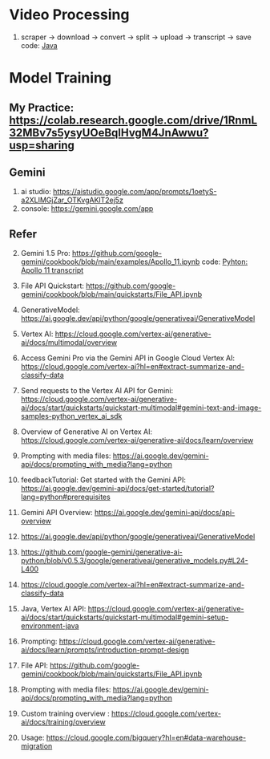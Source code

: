 
# Video Processing
1. scraper -> download -> convert -> split -> upload -> transcript -> save
code: [Java](./aristAI/)

# Model Training
## My Practice: https://colab.research.google.com/drive/1RnmL32MBv7s5ysyUOeBqlHvgM4JnAwwu?usp=sharing

## Gemini
1. ai studio: https://aistudio.google.com/app/prompts/1oetyS-a2XLIMGjZar_OTKvgAKlT2ej5z
2. console: https://gemini.google.com/app

## Refer
2. Gemini 1.5 Pro: https://github.com/google-gemini/cookbook/blob/main/examples/Apollo_11.ipynb
code: [Pyhton: Apollo 11 transcript](./aristAI/train-models/)
3. File API Quickstart: https://github.com/google-gemini/cookbook/blob/main/quickstarts/File_API.ipynb
4. GenerativeModel: https://ai.google.dev/api/python/google/generativeai/GenerativeModel
5. Vertex AI: https://cloud.google.com/vertex-ai/generative-ai/docs/multimodal/overview
6. Access Gemini Pro via the Gemini API in Google Cloud Vertex AI: https://cloud.google.com/vertex-ai?hl=en#extract-summarize-and-classify-data
7. Send requests to the Vertex AI API for Gemini: https://cloud.google.com/vertex-ai/generative-ai/docs/start/quickstarts/quickstart-multimodal#gemini-text-and-image-samples-python_vertex_ai_sdk
8. Overview of Generative AI on Vertex AI: https://cloud.google.com/vertex-ai/generative-ai/docs/learn/overview
9. Prompting with media files: https://ai.google.dev/gemini-api/docs/prompting_with_media?lang=python
10. feedbackTutorial: Get started with the Gemini API: https://ai.google.dev/gemini-api/docs/get-started/tutorial?lang=python#prerequisites
11. Gemini API Overview: https://ai.google.dev/gemini-api/docs/api-overview

12. https://ai.google.dev/api/python/google/generativeai/GenerativeModel
13. https://github.com/google-gemini/generative-ai-python/blob/v0.5.3/google/generativeai/generative_models.py#L24-L400
14. https://cloud.google.com/vertex-ai?hl=en#extract-summarize-and-classify-data
15. Java, Vertex AI API: https://cloud.google.com/vertex-ai/generative-ai/docs/start/quickstarts/quickstart-multimodal#gemini-setup-environment-java
16. Prompting: https://cloud.google.com/vertex-ai/generative-ai/docs/learn/prompts/introduction-prompt-design
17. File API: https://github.com/google-gemini/cookbook/blob/main/quickstarts/File_API.ipynb
18. Prompting with media files: https://ai.google.dev/gemini-api/docs/prompting_with_media?lang=python
19. Custom training overview : https://cloud.google.com/vertex-ai/docs/training/overview
20. Usage: https://cloud.google.com/bigquery?hl=en#data-warehouse-migration